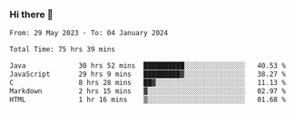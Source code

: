 ### Hi there 👋

<!--START_SECTION:waka-->

```txt
From: 29 May 2023 - To: 04 January 2024

Total Time: 75 hrs 39 mins

Java             30 hrs 52 mins  ██████████░░░░░░░░░░░░░░░   40.53 %
JavaScript       29 hrs 9 mins   █████████▓░░░░░░░░░░░░░░░   38.27 %
C                8 hrs 28 mins   ██▓░░░░░░░░░░░░░░░░░░░░░░   11.13 %
Markdown         2 hrs 15 mins   ▓░░░░░░░░░░░░░░░░░░░░░░░░   02.97 %
HTML             1 hr 16 mins    ▒░░░░░░░░░░░░░░░░░░░░░░░░   01.68 %
```

<!--END_SECTION:waka-->
<!--
**the-beef-calculator/the-beef-calculator** is a ✨ _special_ ✨ repository because its `README.md` (this file) appears on your GitHub profile.

Here are some ideas to get you started:

- 🔭 I’m currently working on ...
- 🌱 I’m currently learning ...
- 👯 I’m looking to collaborate on ...
- 🤔 I’m looking for help with ...
- 💬 Ask me about ...
- 📫 How to reach me: ...
- 😄 Pronouns: ...
- ⚡ Fun fact: ...
-->
